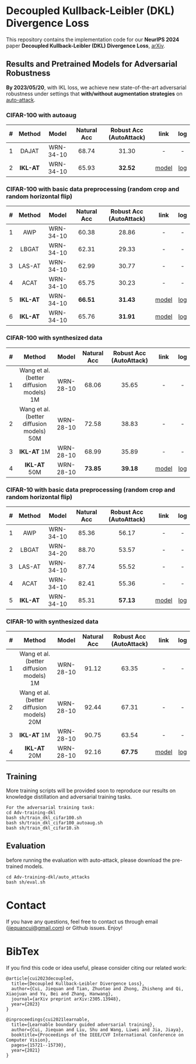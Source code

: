 # Decoupled Kullback-Leibler (DKL) Divergence Loss
This repository contains the implementation code for our **NeurIPS 2024** paper **Decoupled Kullback-Leibler (DKL) Divergence Loss**, [arXiv](https://arxiv.org/pdf/2305.13948v1.pdf).


## Results and Pretrained Models for Adversarial Robustness
**By 2023/05/20**, with IKL loss, we achieve new state-of-the-art adversarial robustness under settings that **with/without augmentation strategies** on [auto-attack](https://robustbench.github.io/).

### CIFAR-100 with autoaug
| # | Method | Model | Natural Acc | Robust Acc (AutoAttack) | link | log | 
| :---: | :---: | :---: | :---: | :---: | :---: | :---: | 
| 1 | DAJAT   | WRN-34-10 | 68.74 | 31.30 | - | - |
| 2 | **IKL-AT**                                       | WRN-34-10 | 65.93 | **32.52** | [model](https://drive.google.com/file/d/1kQQpVVtlS9uBC4oZ3ei9OHly1yriU1UU/view?usp=sharing) | [log](https://drive.google.com/file/d/1wvD6I2yojK5SJ4gFnkU9uwDRkU7mgZPH/view?usp=sharing) |


### CIFAR-100 with basic data preprocessing (random crop and random horizontal flip)
| # | Method | Model | Natural Acc | Robust Acc (AutoAttack) | link | log | 
| :---: | :---: | :---: | :---: | :---: | :---: | :---: | 
| 1 | AWP                                              | WRN-34-10 | 60.38 | 28.86 | - | - |
| 2 | LBGAT                                            | WRN-34-10 | 62.31 | 29.33 | - | - |
| 3 | LAS-AT                                           | WRN-34-10 | 62.99 | 30.77 | - | - |
| 4 | ACAT                                             | WRN-34-10 | 65.75 | 30.23 | - | - |
| 5 | **IKL-AT**                                       | WRN-34-10 | **66.51** | **31.43** | [model](https://drive.google.com/file/d/1NaWPX5w32xTiny91kJ6SJxSejCzsD1dy/view?usp=sharing) | [log](https://drive.google.com/file/d/1GzRey51JGmYNZTV79M_qHCL03tIf6X1P/view?usp=sharing) |
| 6 | **IKL-AT**                                       | WRN-34-10 | 65.76 | **31.91** | [model](https://drive.google.com/file/d/1lgFnfmsCw4UxguAOWSLsg6xUDfGG-HRy/view?usp=sharing) | [log](https://drive.google.com/file/d/19WeOtNsJ-ot1sG80RKEA-iMRgq4sGvNt/view?usp=sharing) |


### CIFAR-100 with synthesized data
| # | Method | Model | Natural Acc | Robust Acc (AutoAttack) | link | log | 
| :---: | :---: | :---: | :---: | :---: | :---: | :---: | 
| 1 | Wang et al. (better diffusion models) 1M         | WRN-28-10 | 68.06 | 35.65 | - | - |
| 2 | Wang et al. (better diffusion models) 50M        | WRN-28-10 | 72.58 | 38.83 | - | - |
| 3 | **IKL-AT** 1M                                    | WRN-28-10 | 68.99 | 35.89 | - | - |
| 4 | **IKL-AT** 50M                                   | WRN-28-10 | **73.85** | **39.18** | [model](https://drive.google.com/file/d/1Leec2X9kGBnBSuTiYytdb4_wR50ibTE8/view?usp=sharing) | [log](https://drive.google.com/file/d/1BcfEOhqGigxkI4GUmWvE27614mXEZVZP/view?usp=sharing) |


### CIFAR-10 with basic data preprocessing (random crop and random horizontal flip)
| # | Method | Model | Natural Acc | Robust Acc (AutoAttack) | link | log | 
| :---: | :---: | :---: | :---: | :---: | :---: | :---: | 
| 1 | AWP                                              | WRN-34-10 | 85.36 | 56.17 | - | - |
| 2 | LBGAT                                            | WRN-34-20 | 88.70 | 53.57 | - | - |
| 3 | LAS-AT                                           | WRN-34-10 | 87.74 | 55.52 | - | - |
| 4 | ACAT                                             | WRN-34-10 | 82.41 | 55.36 | - | - |
| 5 | **IKL-AT**                                       | WRN-34-10 | 85.31 | **57.13** | [model](https://drive.google.com/file/d/1SFdNdKE6ezI6OsINWX-h74dGo2-9u3Ac/view?usp=sharing) | [log](https://drive.google.com/file/d/1Uz6EjNRthCHpJvIbrGHGcMqluHDe70Ix/view?usp=sharing) |



### CIFAR-10 with synthesized data
| # | Method | Model | Natural Acc | Robust Acc (AutoAttack) | link | log | 
| :---: | :---: | :---: | :---: | :---: | :---: | :---: | 
| 1 | Wang et al. (better diffusion models) 1M         | WRN-28-10 | 91.12 | 63.35 | - | - |
| 2 | Wang et al. (better diffusion models) 20M        | WRN-28-10 | 92.44 | 67.31 | - | - |
| 3 | **IKL-AT** 1M                                    | WRN-28-10 | 90.75 | 63.54 | - | - |
| 4 | **IKL-AT** 20M                                   | WRN-28-10 | 92.16 | **67.75** | [model](https://drive.google.com/file/d/1gEodZ4ushbRPaaVfS_vjJyldH3wJg4zV/view?usp=sharing) | [log](https://drive.google.com/file/d/1tVSeSeum-q2v2CnIBIwwH2xjI5bA2WYd/view?usp=sharing) |

## Training
More training scripts will be provided soon to reproduce our results on knowledge distillation and adversarial training tasks.
```
For the adversarial training task:
cd Adv-training-dkl 
bash sh/train_dkl_cifar100.sh
bash sh/train_dkl_cifar100_autoaug.sh
bash sh/train_dkl_cifar10.sh
```

## Evaluation
before running the evaluation with auto-attack, please download the pre-trained models.
```
cd Adv-training-dkl/auto_attacks
bash sh/eval.sh
```


# Contact
If you have any questions, feel free to contact us through email (jiequancui@gmail.com) or Github issues. Enjoy!

# BibTex
If you find this code or idea useful, please consider citing our related work:
```
@article{cui2023decoupled,
  title={Decoupled Kullback-Leibler Divergence Loss},
  author={Cui, Jiequan and Tian, Zhuotao and Zhong, Zhisheng and Qi, Xiaojuan and Yu, Bei and Zhang, Hanwang},
  journal={arXiv preprint arXiv:2305.13948},
  year={2023}
}

@inproceedings{cui2021learnable,
  title={Learnable boundary guided adversarial training},
  author={Cui, Jiequan and Liu, Shu and Wang, Liwei and Jia, Jiaya},
  booktitle={Proceedings of the IEEE/CVF International Conference on Computer Vision},
  pages={15721--15730},
  year={2021}
}
